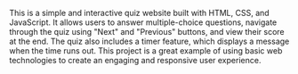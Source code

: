This is a simple and interactive quiz website built with HTML, CSS, and JavaScript. It allows users to answer multiple-choice questions, navigate through the quiz using "Next" and "Previous" buttons, and view their score at the end. The quiz also includes a timer feature, which displays a message when the time runs out. This project is a great example of using basic web technologies to create an engaging and responsive user experience.

